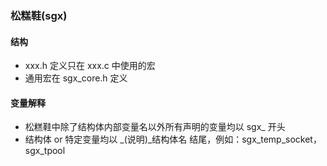 ### 松糕鞋(sgx)


#### 结构
- xxx.h 定义只在 xxx.c 中使用的宏
- 通用宏在 sgx_core.h 定义

#### 变量解释
- 松糕鞋中除了结构体内部变量名以外所有声明的变量均以 sgx_ 开头
- 结构体 or 特定变量均以 _(说明)_结构体名 结尾，例如：sgx_temp_socket，sgx_tpool